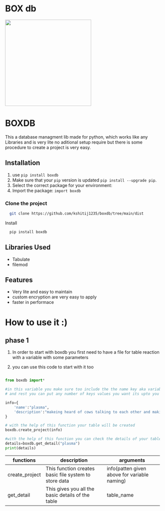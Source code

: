 # BOX db


<img src="https://user-images.githubusercontent.com/65331304/151694894-c4720d7b-0535-4398-8bad-1b6b968fe672.png" width="280" height="280">

# BOXDB

This a database managment lib made for python, which works like any Libraries and is very lite
no aditional setup require but there is some procedure to create a project is very easy.

## Installation

1. use `pip install boxdb`
2. Make sure that your `pip` version is updated `pip install --upgrade pip`. 
3. Select the correct package for your environment:
4. Import the package: ``import boxdb``

### Clone the project

```bash
  git clone https://github.com/kshitij1235/boxdb/tree/main/dist
```

Install

```bash
  pip install boxdb
```

## Libraries Used

- Tabulate
- filemod


## Features

- Very lite and easy to maintain
- custom encryption are very easy to apply
- faster in performace


# How to use it :)



## phase 1 


1) In order to start with boxdb you first need to have a file for table reaction with a 
   variable with some  parameters

2) you can use this code to start with it too 


```python

from boxdb import*

#in this variable you make sure too include the the name key aka variable as it will be your table name 
# and rest you can put any number of keys values you want its upto you 

info={
    'name':"plasma",      
    'description':"makeing heard of cows talking to each other and making things more brigth for the world to take stem"
}

# with the help of this function your table will be created 
boxdb.create_project(info)

#with the help of this function you can check the details of your table which  you stored
details=boxdb.get_detail("plasma")
print(details)

```



| functions         | description        | arguments |
| ----------------- | -------------------|-----------|
| create_project | This function creates basic file system to store data|info(patten given above for variable naming)|
| get_detail| This gives you all the basic details of the table |table_name|

